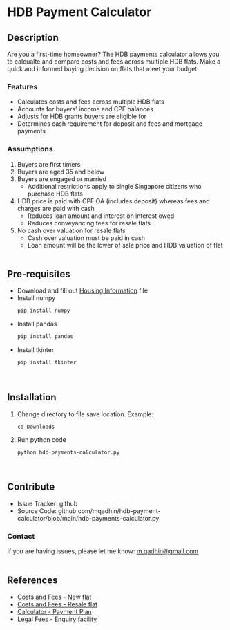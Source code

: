 # HDB Payment Calculator
## Description
Are you a first-time homeowner? The HDB payments calculator allows you to calcualte and compare costs and fees across multiple HDB flats. Make a quick and informed buying decision on flats that meet your budget.
<br />

### Features
- Calculates costs and fees across multiple HDB flats
- Accounts for buyers' income and CPF balances
- Adjusts for HDB grants buyers are eligible for
- Determines cash requirement for deposit and fees and mortgage payments


### Assumptions
1. Buyers are first timers
2. Buyers are aged 35 and below
3. Buyers are engaged or married
   - Additional restrictions apply to single Singapore citizens who purchase HDB flats
4. HDB price is paid with CPF OA (includes deposit) whereas fees and charges are paid with cash
   - Reduces loan amount and interest on interest owed
   - Reduces conveyancing fees for resale flats
5. No cash over valuation for resale flats
   - Cash over valuation must be paid in cash
   - Loan amount will be the lower of sale price and HDB valuation of flat
<br /><br />

## Pre-requisites
- Download and fill out [Housing Information](hdb-information_TEMPLATE.xlsx) file
- Install numpy
  ```py
  pip install numpy
  ```
- Install pandas
  ```py
  pip install pandas
  ```
- Install tkinter
  ```py
  pip install tkinter
  ```
<br />

## Installation
1. Change directory to file save location. Example:
   ```
   cd Downloads
   ```
2. Run python code
   ```
   python hdb-payments-calculator.py
   ```
<br />

## Contribute
- Issue Tracker: github
- Source Code: github.com/mqadhin/hdb-payment-calculator/blob/main/hdb-payments-calculator.py

### Contact
If you are having issues, please let me know: m.qadhin@gmail.com
<br /><br />

## References
- [Costs and Fees - New flat](https://www.hdb.gov.sg/residential/buying-a-flat/new/finance/costs-and-fees)
- [Costs and Fees - Resale flat](https://www.hdb.gov.sg/residential/buying-a-flat/resale/financing/costs-and-fees)
- [Calculator - Payment Plan](https://homes.hdb.gov.sg/home/calculator/payment-plan)
- [Legal Fees - Enquiry facility](https://services2.hdb.gov.sg/webapp/BB14LFEESENQ/BB14PHomePage.jsp)
